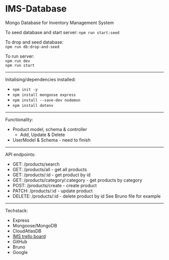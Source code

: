 # IMS-Database
Mongo Database for Inventory Management System

To seed database and start server:
`npm run start:seed`

To drop and seed database:\
`npm run db:drop-and-seed`

To run server:\
`npm run dev`\
`npm run start`

---
Initalising/dependencies installed:
- `npm init -y`
- `npm install mongoose express`
- `npm install --save-dev nodemon`
- `npm install dotenv`

----
Functionality:
- Product model, schema & controller
    - Add, Update & Delete
- UserModel & Schema - need to finish



---
API endpoints:
- GET: /products/search 
- GET: /products/all - get all products
- GET: /products/:id - get product by id
- GET: /products/category/:category - get products by category
- POST: /products/create - create product
- PATCH: /products/:id - update product
- DELETE: /products/:id - delete product by id
See Bruno file for example



---
Techstack:
- Express
- Mongoose/MongoDB
- CloudAtlasDB
- [IMS trello board](https://trello.com/b/RkNm85hb)
- GitHub
- Bruno
- Google
